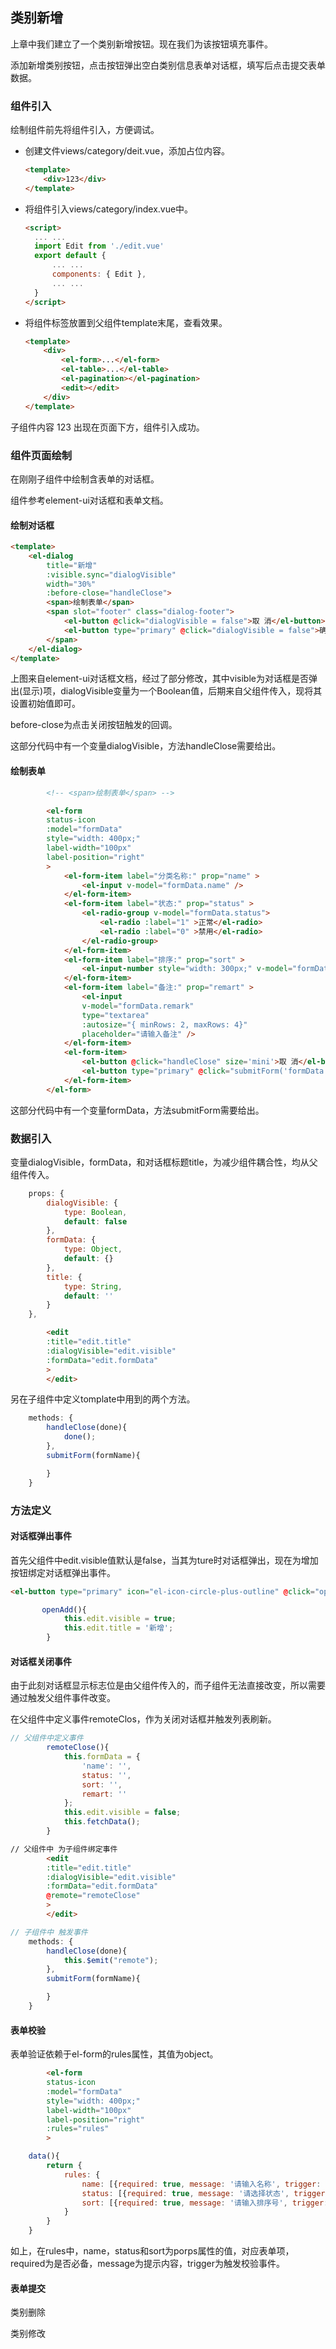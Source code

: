 ## 类别新增

上章中我们建立了一个类别新增按钮。现在我们为该按钮填充事件。

添加新增类别按钮，点击按钮弹出空白类别信息表单对话框，填写后点击提交表单数据。

### 组件引入

绘制组件前先将组件引入，方便调试。

- 创建文件views/category/deit.vue，添加占位内容。

  ```html
  <template>
      <div>123</div>
  </template>
  ```

- 将组件引入views/category/index.vue中。

  ```html
  <script>
  	... ...
  	import Edit from './edit.vue'
  	export default {
  		... ...
  		components: { Edit },
  		... ...
  	}
  </script>
  ```

- 将组件标签放置到父组件template末尾，查看效果。

  ```html
  <template>
      <div>
          <el-form>...</el-form>
          <el-table>...</el-table>
          <el-pagination></el-pagination>
          <edit></edit>
      </div>
  </template>   
  ```

子组件内容 123 出现在页面下方，组件引入成功。

### 组件页面绘制

在刚刚子组件中绘制含表单的对话框。

组件参考element-ui对话框和表单文档。

#### 绘制对话框

```html
<template>
    <el-dialog
        title="新增"
        :visible.sync="dialogVisible"
        width="30%"
        :before-close="handleClose">
        <span>绘制表单</span>
        <span slot="footer" class="dialog-footer">
            <el-button @click="dialogVisible = false">取 消</el-button>
            <el-button type="primary" @click="dialogVisible = false">确 定</el-button>
        </span>
    </el-dialog>
</template>
```

上图来自element-ui对话框文档，经过了部分修改，其中visible为对话框是否弹出(显示)项，dialogVisible变量为一个Boolean值，后期来自父组件传入，现将其设置初始值即可。

before-close为点击关闭按钮触发的回调。

这部分代码中有一个变量dialogVisible，方法handleClose需要给出。

#### 绘制表单

```html
        <!-- <span>绘制表单</span> -->

        <el-form 
        status-icon
        :model="formData"
        style="width: 400px;"
        label-width="100px"
        label-position="right"           
        >
            <el-form-item label="分类名称:" prop="name" >
                <el-input v-model="formData.name" />
            </el-form-item>
            <el-form-item label="状态:" prop="status" >
                <el-radio-group v-model="formData.status">                
                    <el-radio :label="1" >正常</el-radio>                
                    <el-radio :label="0" >禁用</el-radio>            
                </el-radio-group>
            </el-form-item>
            <el-form-item label="排序:" prop="sort" >
                <el-input-number style="width: 300px;" v-model="formData.sort" :min="1" :max="10000"/>
            </el-form-item>
            <el-form-item label="备注:" prop="remart" >
                <el-input 
                v-model="formData.remark" 
                type="textarea"             
                :autosize="{ minRows: 2, maxRows: 4}" 
                placeholder="请输入备注" />
            </el-form-item>
            <el-form-item>
                <el-button @click="handleClose" size='mini'>取 消</el-button>
                <el-button type="primary" @click="submitForm('formData')" size='mini'>确 定</el-button>
            </el-form-item>
        </el-form>
```

这部分代码中有一个变量formData，方法submitForm需要给出。

### 数据引入

变量dialogVisible，formData，和对话框标题title，为减少组件耦合性，均从父组件传入。

```js
    props: {
        dialogVisible: {
            type: Boolean,
            default: false
        },
        formData: {
            type: Object,
            default: {}
        },
        title: {
            type: String,
            default: ''
        }
    },
```

```html
        <edit 
        :title="edit.title" 
        :dialogVisible="edit.visible"           
        :formData="edit.formData"
        >
        </edit>
```

另在子组件中定义tomplate中用到的两个方法。

```js
    methods: {
        handleClose(done){
            done();
        },
        submitForm(formName){

        }
    }
```

### 方法定义

#### 对话框弹出事件

首先父组件中edit.visible值默认是false，当其为ture时对话框弹出，现在为增加按钮绑定对话框弹出事件。

```html
<el-button type="primary" icon="el-icon-circle-plus-outline" @click="openAdd()">新增</el-button>
```

```js
       openAdd(){
            this.edit.visible = true;
            this.edit.title = '新增';
        }
```

#### 对话框关闭事件

由于此刻对话框显示标志位是由父组件传入的，而子组件无法直接改变，所以需要通过触发父组件事件改变。

在父组件中定义事件remoteClos，作为关闭对话框并触发列表刷新。

```js
// 父组件中定义事件
		remoteClose(){
            this.formData = {
                'name': '',
                status: '',
                sort: '',
                remart: ''
            };
            this.edit.visible = false;
            this.fetchData();
        }
```

```html
// 父组件中 为子组件绑定事件
		<edit 
        :title="edit.title" 
        :dialogVisible="edit.visible"           
        :formData="edit.formData"
        @remote="remoteClose"
        >
        </edit>
```

```js
// 子组件中 触发事件
    methods: {
        handleClose(done){
            this.$emit("remote");
        },
        submitForm(formName){

        }
    }
```

#### 表单校验

表单验证依赖于el-form的rules属性，其值为object。

```html
        <el-form 
        status-icon
        :model="formData"
        style="width: 400px;"
        label-width="100px"
        label-position="right" 
        :rules="rules"          
        >
```

```js
    data(){
        return {
            rules: {
                name: [{required: true, message: '请输入名称', trigger: 'blur' }],
                status: [{required: true, message: '请选择状态', trigger: 'change' }],
                sort: [{required: true, message: '请输入排序号', trigger: 'change' }]
            }
        }
    }
```

如上，在rules中，name，status和sort为porps属性的值，对应表单项，required为是否必备，message为提示内容，trigger为触发校验事件。

#### 表单提交





类别删除

类别修改

